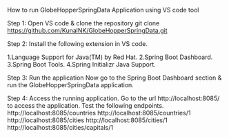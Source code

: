 How to run GlobeHopperSpringData Application using VS code tool

Step 1: Open VS code & clone the repository git clone https://github.com/KunalNK/GlobeHopperSpringData.git

Step 2: Install the following extension in VS code.

1.Language Support for Java(TM) by Red Hat. 
2.Spring Boot Dashboard. 
3.Spring Boot Tools. 
4.Spring Initializr Java Support.

Step 3: Run the application
Now go to the Spring Boot Dashboard section & run the GlobeHopperSpringData application.

Step 4: Access the running application.
Go to the url http://localhost:8085/ to access the application. 
Test the following endpoints. 
http://localhost:8085/countries 
http://localhost:8085/countries/1 
http://localhost:8085/cities 
http://localhost:8085/cities/1 
http://localhost:8085/cities/capitals/1

